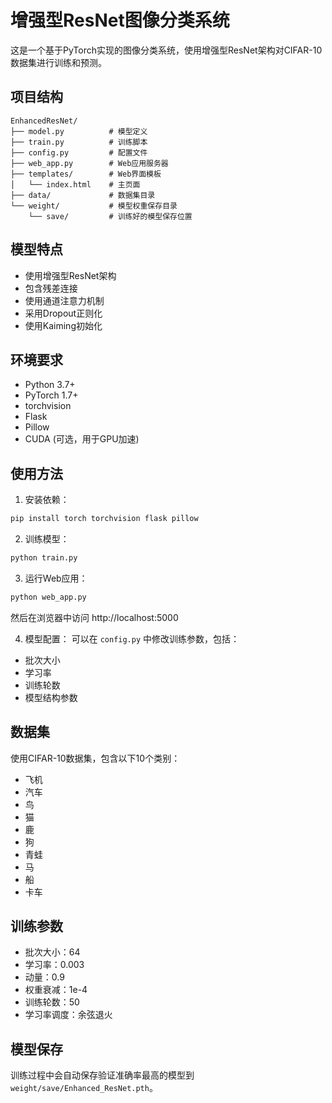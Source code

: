 # 增强型ResNet图像分类系统

这是一个基于PyTorch实现的图像分类系统，使用增强型ResNet架构对CIFAR-10数据集进行训练和预测。

## 项目结构

```
EnhancedResNet/
├── model.py          # 模型定义
├── train.py          # 训练脚本
├── config.py         # 配置文件
├── web_app.py        # Web应用服务器
├── templates/        # Web界面模板
│   └── index.html    # 主页面
├── data/             # 数据集目录
└── weight/           # 模型权重保存目录
    └── save/         # 训练好的模型保存位置
```

## 模型特点

- 使用增强型ResNet架构
- 包含残差连接
- 使用通道注意力机制
- 采用Dropout正则化
- 使用Kaiming初始化

## 环境要求

- Python 3.7+
- PyTorch 1.7+
- torchvision
- Flask
- Pillow
- CUDA (可选，用于GPU加速)

## 使用方法

1. 安装依赖：
```bash
pip install torch torchvision flask pillow
```

2. 训练模型：
```bash
python train.py
```

3. 运行Web应用：
```bash
python web_app.py
```
然后在浏览器中访问 http://localhost:5000

4. 模型配置：
可以在 `config.py` 中修改训练参数，包括：
- 批次大小
- 学习率
- 训练轮数
- 模型结构参数

## 数据集

使用CIFAR-10数据集，包含以下10个类别：
- 飞机
- 汽车
- 鸟
- 猫
- 鹿
- 狗
- 青蛙
- 马
- 船
- 卡车

## 训练参数

- 批次大小：64
- 学习率：0.003
- 动量：0.9
- 权重衰减：1e-4
- 训练轮数：50
- 学习率调度：余弦退火

## 模型保存

训练过程中会自动保存验证准确率最高的模型到 `weight/save/Enhanced_ResNet.pth`。 